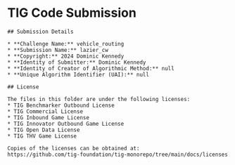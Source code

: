 # TIG Code Submission

    ## Submission Details

    * **Challenge Name:** vehicle_routing
    * **Submission Name:** lazier_cw
    * **Copyright:** 2024 Dominic Kennedy
    * **Identity of Submitter:** Dominic Kennedy
    * **Identity of Creator of Algorithmic Method:** null
    * **Unique Algorithm Identifier (UAI):** null

    ## License

    The files in this folder are under the following licenses:
    * TIG Benchmarker Outbound License
    * TIG Commercial License
    * TIG Inbound Game License
    * TIG Innovator Outbound Game License
    * TIG Open Data License
    * TIG THV Game License

    Copies of the licenses can be obtained at:  
    https://github.com/tig-foundation/tig-monorepo/tree/main/docs/licenses